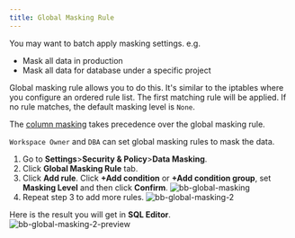 ```yaml
---
title: Global Masking Rule
---
```


<EnterpriseOnlyBlock />

You may want to batch apply masking settings. e.g.

- Mask all data in production
- Mask all data for database under a specific project

Global masking rule allows you to do this. It's similar to the iptables where you configure an ordered
rule list. The first matching rule will be applied. If no rule matches, the default masking level is `None`.

<HintBlock type="info">

The [column masking](../column-masking) takes precedence over the global masking rule.

</HintBlock>

`Workspace Owner` and `DBA` can set global masking rules to mask the data.

1. Go to **Settings**>**Security & Policy**>**Data Masking**.
2. Click **Global Masking Rule** tab.
3. Click **Add rule**. Click **+Add condition** or **+Add condition group**, set **Masking Level** and then click **Confirm**.
   ![bb-global-masking](/content/docs/security/data-masking/bb-global-masking.webp)
4. Repeat step 3 to add more rules.
   ![bb-global-masking-2](/content/docs/security/data-masking/bb-global-masking-2.webp)

Here is the result you will get in **SQL Editor**.
![bb-global-masking-2-preview](/content/docs/security/data-masking/bb-global-masking-2-preview.webp)
